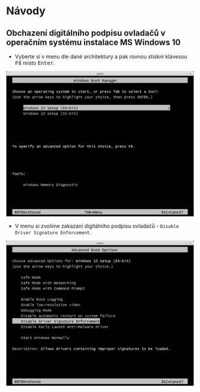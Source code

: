 # Návody

## Obchazení digitálního podpisu ovladačů v operačním systému instalace MS Windows 10

* Vyberte si v menu dle dané architektury a pak rovnou stiskni klávesou <kbd>F8</kbd> místo <kbd>Enter</kbd>.

![Menu výběr architektury MS Windows 10](/nastroje/images/screen04.png)

* V menu si zvolíme zakazání digitálního podpisu ovladačů - `Disable Driver Signature Enforcement`.

![Zakazání digitalního podpisu ovladačů MS Windows 10](/nastroje/images/screen05.png)

